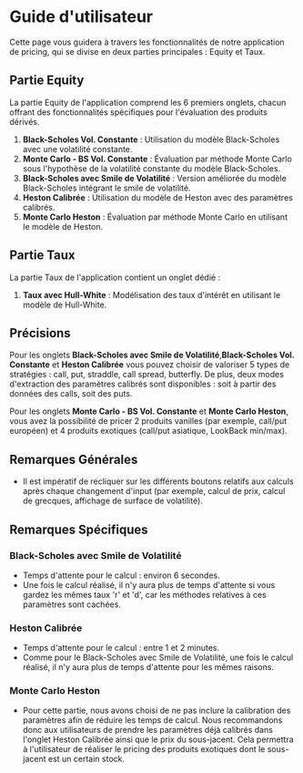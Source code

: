 # Guide d'utilisateur

Cette page vous guidera à travers les fonctionnalités de notre application de pricing, qui se divise en deux parties principales : Equity et Taux.

## Partie Equity

La partie Equity de l'application comprend les 6 premiers onglets, chacun offrant des fonctionnalités spécifiques pour l'évaluation des produits dérivés.

1. **Black-Scholes Vol. Constante** : Utilisation du modèle Black-Scholes avec une volatilité constante.
2. **Monte Carlo - BS Vol. Constante** : Évaluation par méthode Monte Carlo sous l'hypothèse de la volatilité constante du modèle Black-Scholes.
3. **Black-Scholes avec Smile de Volatilité** : Version améliorée du modèle Black-Scholes intégrant le smile de volatilité.
4. **Heston Calibrée** : Utilisation du modèle de Heston avec des paramètres calibrés.
5. **Monte Carlo Heston** : Évaluation par méthode Monte Carlo en utilisant le modèle de Heston.

## Partie Taux

La partie Taux de l'application contient un onglet dédié :

1. **Taux avec Hull-White** : Modélisation des taux d'intérêt en utilisant le modèle de Hull-White.

## Précisions

Pour les onglets **Black-Scholes avec Smile de Volatilité**,**Black-Scholes Vol. Constante** et **Heston Calibrée** vous pouvez choisir de valoriser 5 types de stratégies : call, put, straddle, call spread, butterfly. De plus, deux modes d'extraction des paramètres calibrés sont disponibles : soit à partir des données des calls, soit des puts.

Pour les onglets **Monte Carlo - BS Vol. Constante** et **Monte Carlo Heston**, vous avez la possibilité de pricer 2 produits vanilles (par exemple, call/put européen) et 4 produits exotiques (call/put asiatique, LookBack min/max).


## Remarques Générales

- Il est impératif de recliquer sur les différents boutons relatifs aux calculs après chaque changement d'input (par exemple, calcul de prix, calcul de grecques, affichage de surface de volatilité).

## Remarques Spécifiques

### Black-Scholes avec Smile de Volatilité
- Temps d'attente pour le calcul : environ 6 secondes.
- Une fois le calcul réalisé, il n'y aura plus de temps d'attente si vous gardez les mêmes taux 'r' et 'd', car les méthodes relatives à ces paramètres sont cachées.

### Heston Calibrée
- Temps d'attente pour le calcul : entre 1 et 2 minutes.
- Comme pour le Black-Scholes avec Smile de Volatilité, une fois le calcul réalisé, il n'y aura plus de temps d'attente pour les mêmes raisons.

### Monte Carlo Heston
- Pour cette partie, nous avons choisi de ne pas inclure la calibration des paramètres afin de réduire les temps de calcul. Nous recommandons donc aux utilisateurs de prendre les paramètres déjà calibrés dans l'onglet Heston Calibrée ainsi que le prix du sous-jacent. Cela permettra à l'utilisateur de réaliser le pricing des produits exotiques dont le sous-jacent est un certain stock.

